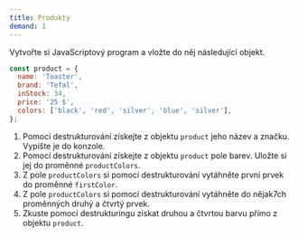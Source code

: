 ```yaml
---
title: Produkty
demand: 1
---
```


Vytvořte si JavaScriptový program a vložte do něj následující objekt.

```js
const product = {
  name: 'Toaster',
  brand: 'Tefal',
  inStock: 34,
  price: '25 $',
  colors: ['black', 'red', 'silver', 'blue', 'silver'],
};
```

1. Pomocí destrukturování získejte z objektu `product` jeho název a značku. Vypište je do konzole.
1. Pomocí destrukturování získejte z objektu `product` pole barev. Uložte si jej do proměnné `productColors`.
1. Z pole `productColors` si pomocí destrukturování vytáhněte první prvek do proměnné `firstColor`.
1. Z pole `productColors` si pomocí destrukturování vytáhněte do nějak7ch proměnných druhý a čtvrtý prvek.
1. Zkuste pomocí destrukturingu získat druhou a čtvrtou barvu přímo z objektu `product`.
